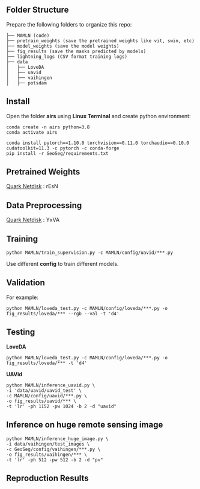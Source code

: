 
## Folder Structure

Prepare the following folders to organize this repo:
```none
├── MAMLN (code)
├── pretrain_weights (save the pretrained weights like vit, swin, etc)
├── model_weights (save the model weights)
├── fig_results (save the masks predicted by models)
├── lightning_logs (CSV format training logs)
├── data
│   ├── LoveDA
│   ├── uavid
│   ├── vaihingen
│   ├── potsdam 
```

## Install

Open the folder **airs** using **Linux Terminal** and create python environment:
```
conda create -n airs python=3.8
conda activate airs

conda install pytorch==1.10.0 torchvision==0.11.0 torchaudio==0.10.0 cudatoolkit=11.3 -c pytorch -c conda-forge
pip install -r GeoSeg/requirements.txt
```

## Pretrained Weights

[Quark Netdisk](https://pan.quark.cn/s/6ad115af5302) : rEsN

## Data Preprocessing

[Quark Netdisk](https://pan.quark.cn/s/dd067d024b07) : YxVA


## Training

```
python MAMLN/train_supervision.py -c MAMLN/config/uavid/***.py
```
Use different **config** to train different models.

## Validation

For example:
```
python MAMLN/loveda_test.py -c MAMLN/config/loveda/***.py -o fig_results/loveda/*** --rgb --val -t 'd4'
```

## Testing

**LoveDA**
```
python MAMLN/loveda_test.py -c MAMLN/config/loveda/***.py -o fig_results/loveda/*** -t 'd4'
```

**UAVid**
```
python MAMLN/inference_uavid.py \
-i 'data/uavid/uavid_test' \
-c MAMLN/config/uavid/***.py \
-o fig_results/uavid/*** \
-t 'lr' -ph 1152 -pw 1024 -b 2 -d "uavid"
```

## Inference on huge remote sensing image
```
python MAMLN/inference_huge_image.py \
-i data/vaihingen/test_images \
-c GeoSeg/config/vaihingen/***.py \
-o fig_results/vaihingen/*** \
-t 'lr' -ph 512 -pw 512 -b 2 -d "pv"
```



## Reproduction Results

